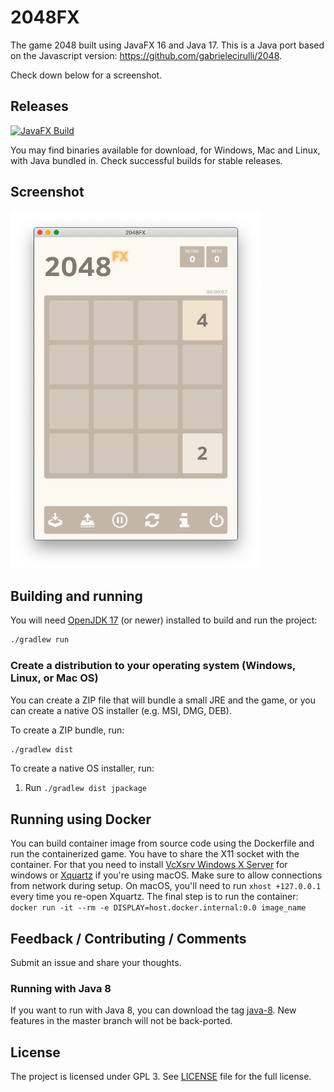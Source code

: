 # 2048FX

The game 2048 built using JavaFX 16 and Java 17. This is a Java port based on the
Javascript version: https://github.com/gabrielecirulli/2048.

Check down below for a screenshot.

## Releases

[![JavaFX Build](https://github.com/brunoborges/fx2048/actions/workflows/gradle.yml/badge.svg)](https://github.com/brunoborges/fx2048/actions/workflows/gradle.yml)

You may find binaries available for download, for Windows, Mac and Linux, with Java bundled in. Check successful builds for stable releases.

## Screenshot

![](screenshot.png)

## Building and running

You will need [OpenJDK 17](http://jdk.java.net/) (or newer) installed to build and run the project:

```bash
./gradlew run
```

### Create a distribution to your operating system (Windows, Linux, or Mac OS)

You can create a ZIP file that will bundle a small JRE and the game, or you can create a native OS installer (e.g. MSI, DMG, DEB).

To create a ZIP bundle, run:

```bash
./gradlew dist
```

To create a native OS installer, run:

1. Run `./gradlew dist jpackage`

## Running using Docker
You can build container image from source code using the Dockerfile and run the containerized game. 
You have to share the X11 socket with the container. For that you need to install [VcXsrv Windows X Server](https://sourceforge.net/projects/vcxsrv/) for windows or [Xquartz](https://www.xquartz.org) if you're using macOS. Make sure to allow connections from network during setup.
On macOS, you'll need to run `xhost +127.0.0.1` every time you re-open Xquartz.
The final step is to run the container: `docker run -it --rm -e DISPLAY=host.docker.internal:0.0 image_name`

## Feedback / Contributing / Comments
Submit an issue and share your thoughts.

### Running with Java 8

If you want to run with Java 8, you can download the tag [java-8](https://github.com/brunoborges/fx2048/releases/tag/java-8). New features in the master branch will not be back-ported.

## License

The project is licensed under GPL 3. See [LICENSE](https://raw.githubusercontent.com/brunoborges/fx2048/master/LICENSE) file for the full license.
